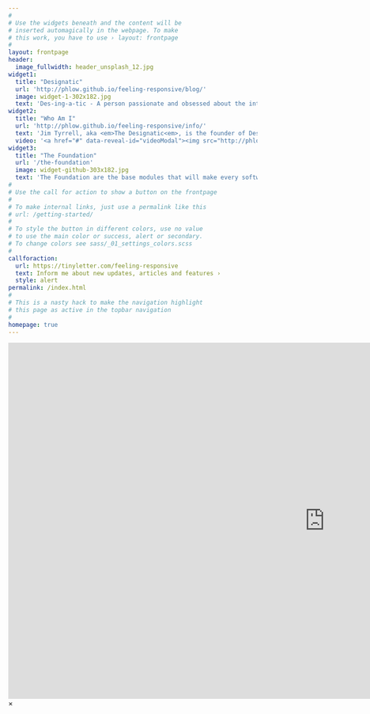 ```yaml
---
#
# Use the widgets beneath and the content will be
# inserted automagically in the webpage. To make
# this work, you have to use › layout: frontpage
#
layout: frontpage
header:
  image_fullwidth: header_unsplash_12.jpg
widget1:
  title: "Designatic"
  url: 'http://phlow.github.io/feeling-responsive/blog/'
  image: widget-1-302x182.jpg
  text: 'Des-ing-a-tic - A person passionate and obsessed about the intersection of engineering, humans and business in the context of software development and delivery; done in a sustainable, profitable and ethical manner.'
widget2:
  title: "Who Am I"
  url: 'http://phlow.github.io/feeling-responsive/info/'
  text: 'Jim Tyrrell, aka <em>The Designatic<em>, is the founder of Design 4 Developers.  This passion project distills the science, art, patterns and methods of Software Development and Design into its essence.'
  video: '<a href="#" data-reveal-id="videoModal"><img src="http://phlow.github.io/feeling-responsive/images/start-video-feeling-responsive-302x182.jpg" width="302" height="182" alt=""/></a>'
widget3:
  title: "The Foundation"
  url: '/the-foundation'
  image: widget-github-303x182.jpg
  text: 'The Foundation are the base modules that will make every software developer better at what they do.'
#
# Use the call for action to show a button on the frontpage
#
# To make internal links, just use a permalink like this
# url: /getting-started/
#
# To style the button in different colors, use no value
# to use the main color or success, alert or secondary.
# To change colors see sass/_01_settings_colors.scss
#
callforaction:
  url: https://tinyletter.com/feeling-responsive
  text: Inform me about new updates, articles and features ›
  style: alert
permalink: /index.html
#
# This is a nasty hack to make the navigation highlight
# this page as active in the topbar navigation
#
homepage: true
---
```


<div id="videoModal" class="reveal-modal large" data-reveal="">
  <div class="flex-video widescreen vimeo" style="display: block;">
    <iframe width="1280" height="720" src="https://www.youtube.com/embed/3b5zCFSmVvU" frameborder="0" allowfullscreen></iframe>
  </div>
  <a class="close-reveal-modal">&#215;</a>
</div>
